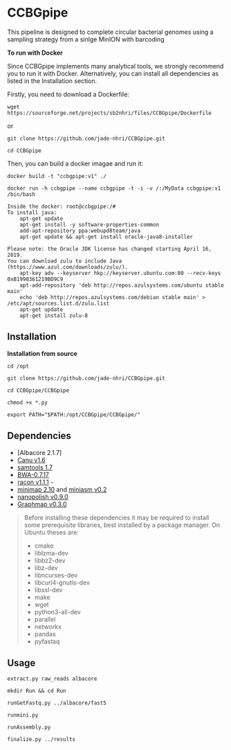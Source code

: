 # CCBGpipe
This pipeline is designed to complete circular bacterial genomes using a sampling strategy from a sinlge MinION with barcoding


**To run with Docker**

Since CCBGpipe implements many analytical tools, we strongly recommend you to run it with Docker. Alternatively, you can install all dependencies as listed in the Installation section.

Firstly, you need to download a Dockerfile:

``wget https://sourceforge.net/projects/sb2nhri/files/CCBGpipe/Dockerfile``

or

``git clone https://github.com/jade-nhri/CCBGpipe.git``

``cd CCBGpipe``

Then, you can build a docker imagae and run it:

``docker build -t "ccbgpipe:v1" ./``

``docker run -h ccbgpipe --name ccbgpipe -t -i -v /:/MyData ccbgpipe:v1 /bin/bash``

    Inside the docker: root@ccbgpipe:/# 
    To install java:
        apt-get update
        apt-get install -y software-properties-common
        add-apt-repository ppa:webupd8team/java
        apt-get update && apt-get install oracle-java8-installer

    Please note: the Oracle JDK license has changed starting April 16, 2019.
    You can download zulu to include Java (https://www.azul.com/downloads/zulu/).
        apt-key adv --keyserver hkp://keyserver.ubuntu.com:80 --recv-keys 0xB1998361219BD9C9
        apt-add-repository 'deb http://repos.azulsystems.com/ubuntu stable main'
        echo 'deb http://repos.azulsystems.com/debian stable main' > /etc/apt/sources.list.d/zulu.list
        apt-get update
        apt-get install zulu-8
        

Installation
------------
**Installation from source**

``cd /opt``

``git clone https://github.com/jade-nhri/CCBGpipe.git``

``cd CCBGpipe/CCBGpipe``

``chmod +x *.py``

``export PATH="$PATH:/opt/CCBGpipe/CCBGpipe/"``

## Dependencies

- [Albacore 2.1.7]
- [Canu v1.6](http://canu.readthedocs.io)
- [samtools 1.7](http://www.htslib.org/)
- [BWA-0.7.17](http://bio-bwa.sourceforge.net)
- [racon v1.1.1](https://github.com/isovic/racon) -
- [minimap 2.10](https://github.com/lh3/minimap2) and [miniasm v0.2](https://github.com/lh3/miniasm)
- [nanopolish v0.9.0](https://github.com/jts/nanopolish)
- [Graphmap v0.3.0](https://github.com/isovic/graphmap)


 > Before installing these dependencies it may be required to install some
 > prerequisite libraries, best installed by a package manager. On Ubuntu
 > theses are:
 > * cmake
 > * liblzma-dev
 > * libbz2-dev
 > * libz-dev
 > * libncurses-dev
 > * libcurl4-gnutls-dev
 > * libssl-dev
 > * make
 > * wget
 > * python3-all-dev
 > * parallel
 > * networkx
 > * pandas
 > * pyfastaq

## Usage
``extract.py raw_reads albacore``

``mkdir Run && cd Run``

``runGetFastq.py ../albacore/fast5``

``runmini.py``

``runAssembly.py``

``finalize.py ../results``





